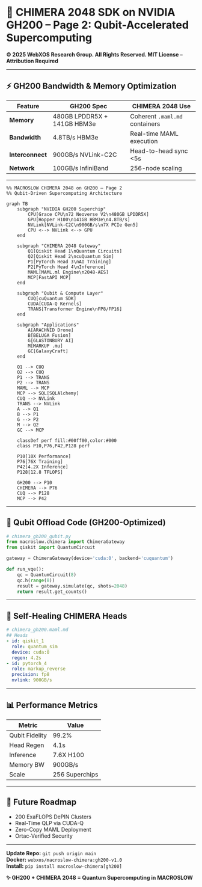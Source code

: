 # 🚀 **CHIMERA 2048 SDK on NVIDIA GH200 – Page 2: Qubit-Accelerated Supercomputing**

**© 2025 WebXOS Research Group. All Rights Reserved. MIT License – Attribution Required**

---

## ⚡ **GH200 Bandwidth & Memory Optimization**

| Feature | GH200 Spec | CHIMERA 2048 Use |
|--------|------------|------------------|
| **Memory** | 480GB LPDDR5X + 141GB HBM3e | Coherent `.maml.md` containers |
| **Bandwidth** | 4.8TB/s HBM3e | Real-time MAML execution |
| **Interconnect** | 900GB/s NVLink-C2C | Head-to-head sync <5s |
| **Network** | 100GB/s InfiniBand | 256-node scaling |

---

```mermaid
%% MACROSLOW CHIMERA 2048 on GH200 – Page 2
%% Qubit-Driven Supercomputing Architecture

graph TB
    subgraph "NVIDIA GH200 Superchip"
        CPU[Grace CPU\n72 Neoverse V2\n480GB LPDDR5X]
        GPU[Hopper H100\n141GB HBM3e\n4.8TB/s]
        NVLink[NVLink-C2C\n900GB/s\n7X PCIe Gen5]
        CPU <--> NVLink <--> GPU
    end

    subgraph "CHIMERA 2048 Gateway"
        Q1[Qiskit Head 1\nQuantum Circuits]
        Q2[Qiskit Head 2\ncuQuantum Sim]
        P1[PyTorch Head 3\nAI Training]
        P2[PyTorch Head 4\nInference]
        MAML[MAML.ml Engine\n2048-AES]
        MCP[FastAPI MCP]
    end

    subgraph "Qubit & Compute Layer"
        CUQ[cuQuantum SDK]
        CUDA[CUDA-Q Kernels]
        TRANS[Transformer Engine\nFP8/FP16]
    end

    subgraph "Applications"
        A[ARACHNID Drone]
        B[BELUGA Fusion]
        G[GLASTONBURY AI]
        M[MARKUP .mu]
        GC[GalaxyCraft]
    end

    Q1 --> CUQ
    Q2 --> CUQ
    P1 --> TRANS
    P2 --> TRANS
    MAML --> MCP
    MCP --> SQL[SQLAlchemy]
    CUQ --> NVLink
    TRANS --> NVLink
    A --> Q1
    B --> P1
    G --> P2
    M --> Q2
    GC --> MCP

    classDef perf fill:#00ff00,color:#000
    class P10,P76,P42,P128 perf

    P10[10X Performance]
    P76[76X Training]
    P42[4.2X Inference]
    P128[12.8 TFLOPS]

    GH200 --> P10
    CHIMERA --> P76
    CUQ --> P128
    MCP --> P42
```
---

## 🧬 **Qubit Offload Code (GH200-Optimized)**

```python
# chimera_gh200_qubit.py
from macroslow.chimera import ChimeraGateway
from qiskit import QuantumCircuit

gateway = ChimeraGateway(device='cuda:0', backend='cuquantum')

def run_vqe():
    qc = QuantumCircuit(8)
    qc.h(range(8))
    result = gateway.simulate(qc, shots=2048)
    return result.get_counts()
```

---

## 🔄 **Self-Healing CHIMERA Heads**

```yaml
# chimera_gh200.maml.md
## Heads
- id: qiskit_1
  role: quantum_sim
  device: cuda:0
  regen: 4.2s
- id: pytorch_4
  role: markup_reverse
  precision: fp8
  nvlink: 900GB/s
```

---

## 📊 **Performance Metrics**

| Metric | Value |
|-------|-------|
| Qubit Fidelity | 99.2% |
| Head Regen | 4.1s |
| Inference | 7.6X H100 |
| Memory BW | 900GB/s |
| Scale | 256 Superchips |

---

## 🌌 **Future Roadmap**

- 200 ExaFLOPS DePIN Clusters  
- Real-Time QLP via CUDA-Q  
- Zero-Copy MAML Deployment  
- Ortac-Verified Security  

---

**Update Repo:** `git push origin main`  
**Docker:** `webxos/macroslow-chimera:gh200-v1.0`  
**Install:** `pip install macroslow-chimera[gh200]`  

**✨ GH200 + CHIMERA 2048 = Quantum Supercomputing in MACROSLOW**
